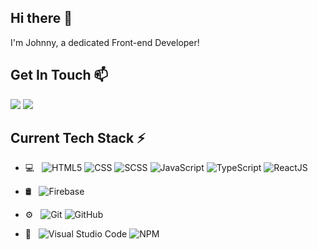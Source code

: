 ## Hi there 👋

I'm Johnny, a dedicated Front-end Developer!

## Get In Touch 📫 
<a href="mailto:bm414148@gmail.com"><img src="https://img.shields.io/badge/Gmail-D14836?style=for-the-badge&logo=gmail&logoColor=white"></a> <a href="https://ooospooky.github.io/dev-portfolio/"><img src="https://img.shields.io/badge/portfolio-0A0A0A?style=for-the-badge&logo=dev.to&logoColor=white"></a> 


## Current Tech Stack  ⚡

- 💻 &nbsp;
  ![HTML5](https://img.shields.io/badge/-HTML5-333333?style=flat&logo=HTML5)
  ![CSS](https://img.shields.io/badge/-CSS-333333?style=flat&logo=CSS3&logoColor=1572B6)
  ![SCSS](https://img.shields.io/badge/-SCSS-333333?style=flat&logo=sass)
  ![JavaScript](https://img.shields.io/badge/-JavaScript-333333?style=flat&logo=javascript)
  ![TypeScript](https://img.shields.io/badge/-TypeScript-333333?style=flat&logo=typescript)
  ![ReactJS](https://img.shields.io/badge/-ReactJS-333333?style=flat&logo=react)
- 🛢 &nbsp;
  ![Firebase](https://img.shields.io/badge/-Firebase-333333?style=flat&logo=firebase)

- ⚙️ &nbsp;
  ![Git](https://img.shields.io/badge/-Git-333333?style=flat&logo=git)
  ![GitHub](https://img.shields.io/badge/-GitHub-333333?style=flat&logo=github)

- 🔧 &nbsp;
  ![Visual Studio Code](https://img.shields.io/badge/-Visual%20Studio%20Code-333333?style=flat&logo=visual-studio-code&logoColor=007ACC)
  ![NPM](https://img.shields.io/badge/-npm-333333?style=flat&logo=npm)
  
<!--
 ⚡ Technologies
<img src="https://img.shields.io/badge/-TypeScript-007ACC?style=for-the-badge&logo=typescript&logoColor=white"> <img src="https://img.shields.io/badge/JavaScript-F7DF1E?style=for-the-badge&logo=javascript&logoColor=black"> <img src="https://img.shields.io/badge/React-20232A?style=for-the-badge&logo=react&logoColor=61DAFB"> <img src="https://img.shields.io/badge/-SCSS-333333?style=for-the-badge&logo=sass"> <img src="https://img.shields.io/badge/HTML5-E34F26?style=for-the-badge&logo=html5&logoColor=white"> ...and many others
![TypeScript](https://img.shields.io/badge/-TypeScript-007ACC?style=flat-square&logo=typescript)

**ooospooky/ooospooky** is a ✨ _special_ ✨ repository because its `README.md` (this file) appears on your GitHub profile.

Here are some ideas to get you started:

- 🔭 I’m currently working on ...
- 🌱 I’m currently learning ...
- 👯 I’m looking to collaborate on ...
- 🤔 I’m looking for help with ...
- 💬 Ask me about ...
- 📫 How to reach me: ...
- 😄 Pronouns: ...
- ⚡ Fun fact: ...
-->
